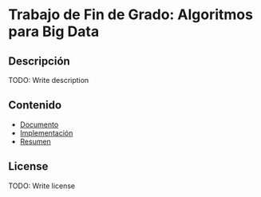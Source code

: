 # Trabajo de Fin de Grado: Algoritmos para Big Data

## Descripción
TODO: Write description

## Contenido
* [Documento](document/document.pdf)
* [Implementación](implementation/)
* [Resumen](summary/summary.pdf)

## License
TODO: Write license
